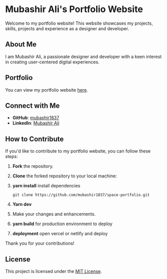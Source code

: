 # Mubashir Ali's Portfolio Website

Welcome to my portfolio website! This website showcases my projects, skills,  projects and experience  as a designer and developer.

## About Me
I am Mubashir Ali, a passionate designer and developer with a keen interest in creating user-centered digital experiences.

## Portfolio
You can view my portfolio website [here](https://mubashir-ale.vercel.app).

## Connect with Me
- **GitHub**: [mubashir1837](http://github.com/mubashir1837/)
- **LinkedIn**: [Mubashir Ali](https://linkedin.com/in/mubashirali3)

## How to Contribute
If you'd like to contribute to my portfolio website, you can follow these steps:
1. **Fork** the repository.
2. **Clone** the forked repository to your local machine:
3. **yarn install** install dependencies
    ```
    git clone https://github.com/mubashir1837/space-portfolio.git
    ```

4. **Yarn dev**
5. Make your changes and enhancements.

6. **yarn build** for production environment to deploy
7. **deployment** open vercel or netlify and deploy

Thank you for your contributions!

## License
This project is licensed under the [MIT License](LICENSE).
